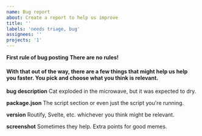 ```yaml
---
name: Bug report
about: Create a report to help us improve
title: ''
labels: 'needs triage, bug'
assignees: ''
projects: '1'
---
```


**First rule of bug posting**
**There are no rules!**

#### With that out of the way, there are a few things that might help us help you faster. You pick and choose what you think is relevant.

**bug description**
Cat exploded in the microwave, but it was expected to dry.

**package.json**
The script section or even just the script you're running.

**version**
Routify, Svelte, etc. whichever you think might be relevant.

**screenshot**
Sometimes they help. Extra points for good memes.
